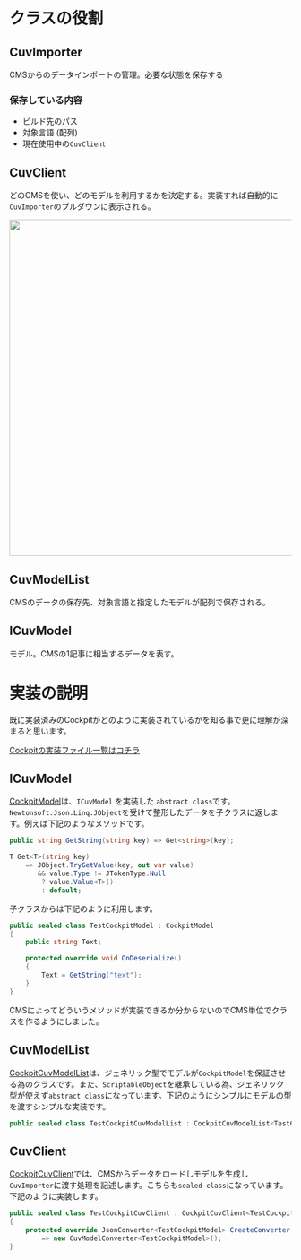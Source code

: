 
# クラスの役割

## CuvImporter

CMSからのデータインポートの管理。必要な状態を保存する

### 保存している内容

- ビルド先のパス
- 対象言語 (配列)
- 現在使用中の`CuvClient`

## CuvClient

どのCMSを使い、どのモデルを利用するかを決定する。実装すれば自動的に`CuvImporter`のプルダウンに表示される。

<img src="/Users/umac/Harapeco/Apps/IShix/CMSuniVortex/CMSuniVortex/docs/assets/select_client.png" width="600"/>

## CuvModelList<T>

CMSのデータの保存先、対象言語と指定したモデルが配列で保存される。

## ICuvModel

モデル。CMSの1記事に相当するデータを表す。

# 実装の説明

既に実装済みのCockpitがどのように実装されているかを知る事で更に理解が深まると思います。

[Cockpitの実装ファイル一覧はコチラ](https://github.com/IShix-g/CMSuniVortex/tree/main/Packages/CMSuniVortex/Runtime/Cockpit)

## ICuvModel

[CockpitModel](https://github.com/IShix-g/CMSuniVortex/blob/main/Packages/CMSuniVortex/Runtime/Cockpit/CockpitModel.cs)は、`ICuvModel` を実装した `abstract class`です。`Newtonsoft.Json.Linq.JObject`を受けて整形したデータを子クラスに返します。例えば下記のようなメソッドです。

```csharp
public string GetString(string key) => Get<string>(key);

T Get<T>(string key)
    => JObject.TryGetValue(key, out var value)
       && value.Type != JTokenType.Null
        ? value.Value<T>()
        : default;
```

子クラスからは下記のように利用します。

```csharp
public sealed class TestCockpitModel : CockpitModel
{
    public string Text;

    protected override void OnDeserialize()
    {
        Text = GetString("text");
    }
}
```

CMSによってどういうメソッドが実装できるか分からないのでCMS単位でクラスを作るようにしました。

## CuvModelList<T>

[CockpitCuvModelList<T>](https://github.com/IShix-g/CMSuniVortex/blob/main/Packages/CMSuniVortex/Runtime/Cockpit/CockpitCuvModelList.cs)は、ジェネリック型でモデルが`CockpitModel`を保証させる為のクラスです。また、`ScriptableObject`を継承している為、ジェネリック型が使えず`abstract class`になっています。下記のようにシンプルにモデルの型を渡すシンプルな実装です。

```csharp
public sealed class TestCockpitCuvModelList : CockpitCuvModelList<TestCockpitModel> {}
```

## CuvClient

[CockpitCuvClient](https://github.com/IShix-g/CMSuniVortex/blob/main/Packages/CMSuniVortex/Runtime/Cockpit/CockpitCuvClient.cs)では、CMSからデータをロードしモデルを生成し`CuvImporter`に渡す処理を記述します。こちらも`sealed class`になっています。下記のように実装します。

```csharp
public sealed class TestCockpitCuvClient : CockpitCuvClient<TestCockpitModel, TestCockpitCuvModelList>
{
    protected override JsonConverter<TestCockpitModel> CreateConverter()
        => new CuvModelConverter<TestCockpitModel>();
}
```